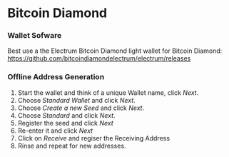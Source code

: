 # Bitcoin Diamond

### Wallet Sofware

Best use a the Electrum Bitcoin Diamond light wallet for Bitcoin Diamond: <https://github.com/bitcoindiamondelectrum/electrum/releases>



### Offline Address Generation

1. Start the wallet and think of a unique Wallet name, click *Next*.
2. Choose *Standard Wallet* and click *Next*.
3. Choose *Create a new Seed* and click *Next*.
4. Choose *Standard* and click *Next*.
5. Register the seed and click *Next*
6. Re-enter it and click *Next*
6. Click on *Receive* and regiser the Receiving Address
7. Rinse and repeat for new addresses.

